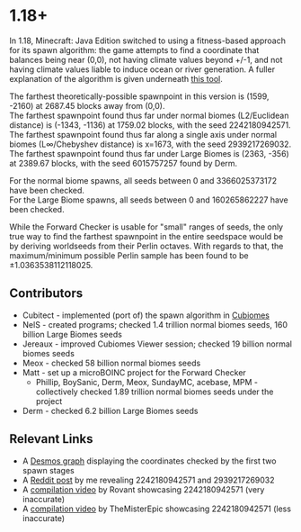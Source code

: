 # 1.18+

In 1.18, Minecraft: Java Edition switched to using a fitness-based approach for its spawn algorithm: the game attempts to find a coordinate that balances being near (0,0), not having climate values beyond +/-1, and not having climate values liable to induce ocean or river generation. A fuller explanation of the algorithm is given underneath [this tool](https://nel-s.github.io/efc-calc/).

The farthest theoretically-possible spawnpoint in this version is (1599, -2160) at 2687.45 blocks away from (0,0).<br>
The farthest spawnpoint found thus far under normal biomes (L2/Euclidean distance) is (-1343, -1136) at 1759.02 blocks, with the seed 2242180942571.<br>
The farthest spawnpoint found thus far along a single axis under normal biomes (L∞/Chebyshev distance) is x=1673, with the seed 2939217269032.<br>
The farthest spawnpoint found thus far under Large Biomes is (2363, -356) at 2389.67 blocks, with the seed 6015757257 found by Derm.

For the normal biome spawns, all seeds between 0 and 3366025373172 have been checked.<br>
For the Large Biome spawns, all seeds between 0 and 160265862227 have been checked.

While the Forward Checker is usable for "small" ranges of seeds, the only true way to find the farthest spawnpoint in the entire seedspace would be by deriving worldseeds from their Perlin octaves. With regards to that, the maximum/minimum possible Perlin sample has been found to be &pm;1.0363538112118025.

## Contributors
- Cubitect - implemented (port of) the spawn algorithm in [Cubiomes](https://github.com/Cubitect/cubiomes)
- NelS - created programs; checked 1.4 trillion normal biomes seeds, 160 billion Large Biomes seeds
- Jereaux - improved Cubiomes Viewer session; checked 19 billion normal biomes seeds
- Meox - checked 58 billion normal biomes seeds
- Matt - set up a microBOINC project for the Forward Checker
    - Phillip, BoySanic, Derm, Meox, SundayMC, acebase, MPM - collectively checked 1.89 trillion normal biomes seeds under the project
- Derm - checked 6.2 billion Large Biomes seeds

## Relevant Links
- A [Desmos graph](https://www.desmos.com/calculator/6jefxtspjo) displaying the coordinates checked by the first two spawn stages
- A [Reddit post](https://www.reddit.com/r/minecraftseeds/comments/13kc14n/a_435_million_block_mushroom_island_and_a_spawn/) by me revealing 2242180942571 and 2939217269032
- A [compilation video](https://www.youtube.com/watch?v=_gx-fPZdrb8&t=348) by Rovant showcasing 2242180942571 (very inaccurate)
- A [compilation video](https://www.youtube.com/watch?v=hvKbkyQuZF8&t=38) by TheMisterEpic showcasing 2242180942571 (less inaccurate)